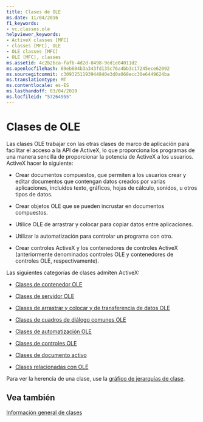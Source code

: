 ```yaml
---
title: Clases de OLE
ms.date: 11/04/2016
f1_keywords:
- vc.classes.ole
helpviewer_keywords:
- ActiveX classes [MFC]
- classes [MFC], OLE
- OLE classes [MFC]
- OLE [MFC], classes
ms.assetid: 4c2b2bca-fafb-4d2d-8498-9ed1e04011d2
ms.openlocfilehash: 69eb604b3a343fd135c76a4bb3c17245ece62092
ms.sourcegitcommit: c3093251193944840e3d0a068ecc30e6449624ba
ms.translationtype: MT
ms.contentlocale: es-ES
ms.lasthandoff: 03/04/2019
ms.locfileid: "57264955"
---
```

# <a name="ole-classes"></a>Clases de OLE

Las clases OLE trabajar con las otras clases de marco de aplicación para facilitar el acceso a la API de ActiveX, lo que proporciona los programas de una manera sencilla de proporcionar la potencia de ActiveX a los usuarios. ActiveX hacer lo siguiente:

- Crear documentos compuestos, que permiten a los usuarios crear y editar documentos que contengan datos creados por varias aplicaciones, incluidos texto, gráficos, hojas de cálculo, sonidos, u otros tipos de datos.

- Crear objetos OLE que se pueden incrustar en documentos compuestos.

- Utilice OLE de arrastrar y colocar para copiar datos entre aplicaciones.

- Utilizar la automatización para controlar un programa con otro.

- Crear controles ActiveX y los contenedores de controles ActiveX (anteriormente denominados controles OLE y contenedores de controles OLE, respectivamente).

Las siguientes categorías de clases admiten ActiveX:

- [Clases de contenedor OLE](../mfc/ole-container-classes.md)

- [Clases de servidor OLE](../mfc/ole-server-classes.md)

- [Clases de arrastrar y colocar y de transferencia de datos OLE](../mfc/ole-drag-and-drop-and-data-transfer-classes.md)

- [Clases de cuadros de diálogo comunes OLE](../mfc/ole-common-dialog-classes.md)

- [Clases de automatización OLE](../mfc/ole-automation-classes.md)

- [Clases de controles OLE](../mfc/ole-control-classes.md)

- [Clases de documento activo](../mfc/active-document-classes.md)

- [Clases relacionadas con OLE](../mfc/ole-related-classes.md)

Para ver la herencia de una clase, use la [gráfico de jerarquías de clase](../mfc/hierarchy-chart.md).

## <a name="see-also"></a>Vea también

[Información general de clases](../mfc/class-library-overview.md)
